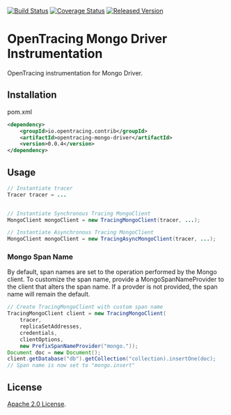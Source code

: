 [![Build Status][ci-img]][ci] [![Coverage Status][cov-img]][cov] [![Released Version][maven-img]][maven]

# OpenTracing Mongo Driver Instrumentation
OpenTracing instrumentation for Mongo Driver.

## Installation

pom.xml
```xml
<dependency>
    <groupId>io.opentracing.contrib</groupId>
    <artifactId>opentracing-mongo-driver</artifactId>
    <version>0.0.4</version>
</dependency>
```

## Usage

```java
// Instantiate tracer
Tracer tracer = ...


// Instantiate Synchronous Tracing MongoClient
MongoClient mongoClient = new TracingMongoClient(tracer, ...);

// Instantiate Asynchronous Tracing MongoClient
MongoClient mongoClient = new TracingAsyncMongoClient(tracer, ...);

```

### Mongo Span Name
By default, span names are set to the operation performed by the Mongo client. To customize the span name, provide a MongoSpanNameProvider to the client that alters the span name. If a provder is not provided, the span name will remain the default.

```java
// Create TracingMongoClient with custom span name
TracingMongoClient client = new TracingMongoClient(
    tracer, 
    replicaSetAddresses, 
    credentials, 
    clientOptions, 
    new PrefixSpanNameProvider("mongo."));
Document doc = new Document();
client.getDatabase("db").getCollection("collection).insertOne(doc);
// Span name is now set to "mongo.insert"
```

## License

[Apache 2.0 License](./LICENSE).

[ci-img]: https://travis-ci.org/opentracing-contrib/java-mongo-driver.svg?branch=master
[ci]: https://travis-ci.org/opentracing-contrib/java-mongo-driver
[cov-img]: https://coveralls.io/repos/github/opentracing-contrib/java-mongo-driver/badge.svg?branch=master
[cov]: https://coveralls.io/github/opentracing-contrib/java-mongo-driver?branch=master
[maven-img]: https://img.shields.io/maven-central/v/io.opentracing.contrib/opentracing-mongo-driver.svg
[maven]: http://search.maven.org/#search%7Cga%7C1%7Copentracing-mongo-driver

